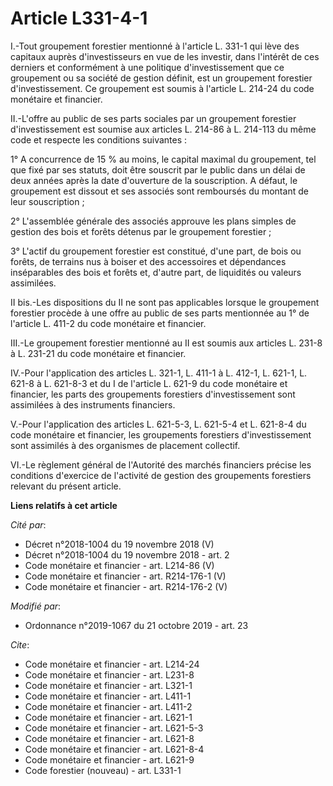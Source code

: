 # Article L331-4-1

I.-Tout groupement forestier mentionné à l'article L. 331-1 qui lève des capitaux auprès d'investisseurs en vue de les
investir, dans l'intérêt de ces derniers et conformément à une politique d'investissement que ce groupement ou sa société de
gestion définit, est un groupement forestier d'investissement. Ce groupement est soumis à l'article L. 214-24 du code
monétaire et financier. 

II.-L'offre au public de ses parts sociales par un groupement forestier d'investissement est soumise aux articles L. 214-86 à
L. 214-113 du même code et respecte les conditions suivantes : 

1° A concurrence de 15 % au moins, le capital maximal du groupement, tel que fixé par ses statuts, doit être souscrit par le
public dans un délai de deux années après la date d'ouverture de la souscription. A défaut, le groupement est dissout et ses
associés sont remboursés du montant de leur souscription ; 

2° L'assemblée générale des associés approuve les plans simples de gestion des bois et forêts détenus par le groupement
forestier ; 

3° L'actif du groupement forestier est constitué, d'une part, de bois ou forêts, de terrains nus à boiser et des accessoires
et dépendances inséparables des bois et forêts et, d'autre part, de liquidités ou valeurs assimilées. 

II bis.-Les dispositions du II ne sont pas applicables lorsque le groupement forestier procède à une offre au public de ses
parts mentionnée au 1° de l'article L. 411-2 du code monétaire et financier. 

III.-Le groupement forestier mentionné au II est soumis aux articles L. 231-8 à L. 231-21 du code monétaire et financier. 

IV.-Pour l'application des articles L. 321-1, L. 411-1 à L. 412-1, L. 621-1, 
L. 621-8 à L. 621-8-3 et du I de l'article L. 621-9 du code monétaire et financier, les parts des groupements forestiers
d'investissement sont assimilées à des instruments financiers. 

V.-Pour l'application des articles L. 621-5-3, L. 621-5-4 et L. 621-8-4 du code monétaire et financier, les groupements
forestiers d'investissement sont assimilés à des organismes de placement collectif. 

VI.-Le règlement général de l'Autorité des marchés financiers précise les conditions d'exercice de l'activité de gestion des
groupements forestiers relevant du présent article.

**Liens relatifs à cet article**

_Cité par_:

  - Décret n°2018-1004 du 19 novembre 2018 (V)
  - Décret n°2018-1004 du 19 novembre 2018 - art. 2
  - Code monétaire et financier - art. L214-86 (V)
  - Code monétaire et financier - art. R214-176-1 (V)
  - Code monétaire et financier - art. R214-176-2 (V)

_Modifié par_:

  - Ordonnance n°2019-1067 du 21 octobre 2019 - art. 23

_Cite_:

  - Code monétaire et financier - art. L214-24
  - Code monétaire et financier - art. L231-8
  - Code monétaire et financier - art. L321-1
  - Code monétaire et financier - art. L411-1
  - Code monétaire et financier - art. L411-2
  - Code monétaire et financier - art. L621-1
  - Code monétaire et financier - art. L621-5-3
  - Code monétaire et financier - art. L621-8
  - Code monétaire et financier - art. L621-8-4
  - Code monétaire et financier - art. L621-9
  - Code forestier (nouveau) - art. L331-1
